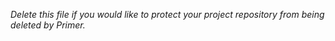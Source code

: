 _Delete this file if you would like to protect your project repository from being deleted by Primer._
